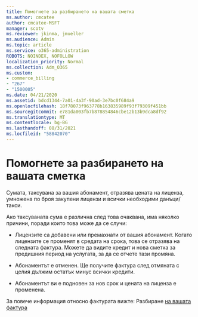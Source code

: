 ```yaml
---
title: Помогнете за разбирането на вашата сметка
ms.author: cmcatee
author: cmcatee-MSFT
manager: scotv
ms.reviewer: jkinma, jmueller
ms.audience: Admin
ms.topic: article
ms.service: o365-administration
ROBOTS: NOINDEX, NOFOLLOW
localization_priority: Normal
ms.collection: Adm_O365
ms.custom:
- commerce_billing
- "267"
- "1500005"
ms.date: 04/21/2020
ms.assetid: bdcd1344-7a01-4a3f-90ad-3e7bc0f684a9
ms.openlocfilehash: 18f78073f963778b163835989f93f79309f451bb
ms.sourcegitcommit: e781da003fb7b878854846cbe12b13b9dca8df92
ms.translationtype: MT
ms.contentlocale: bg-BG
ms.lasthandoff: 08/31/2021
ms.locfileid: "58842070"
---
```

# <a name="help-understanding-your-bill"></a>Помогнете за разбирането на вашата сметка

Сумата, таксувана за вашия абонамент, отразява цената на лиценза, умножена по броя закупени лицензи и всички необходими данъци/такси.
  
Ако таксуваната сума е различна след това очаквана, има няколко причини, поради които това може да се случи:
  
- Лицензите са добавени или премахнати от вашия абонамент. Когато лицензите се променят в средата на срока, това се отразява на следната фактура. Можете да видите кредит и нова сметка за предишния период на услугата, за да се отчете тази промяна.

- Абонаментът е отменен. Ще получите фактура след отмяната с целия дължим остатък минус всички кредити.

- Абонаментът ви е подновен за нов срок и цената на лиценза е променена.

За повече информация относно фактурата вижте: Разбиране [на вашата фактура](https://docs.microsoft.com/microsoft-365/commerce/billing-and-payments/understand-your-invoice2)